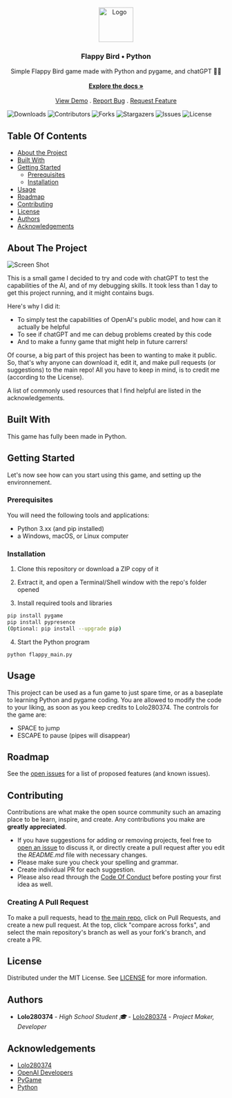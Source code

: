 <br/>
<p align="center">
  <a href="https://github.com/Lolo280374/flappybird_pygame">
    <img src="https://github.com/Lolo280374/flappybird_pygame/raw/main/assets/sprites/flappy.ico" alt="Logo" width="80" height="80">
  </a>

  <h3 align="center">Flappy Bird  • Python</h3>

  <p align="center">
    Simple Flappy Bird game made with Python and pygame, and chatGPT 🚀🚀
    <br/>
    <br/>
    <a href="https://github.com/Lolo280374/flappybird_pygame"><strong>Explore the docs »</strong></a>
    <br/>
    <br/>
    <a href="https://github.com/Lolo280374/flappybird_pygame">View Demo</a>
    .
    <a href="https://github.com/Lolo280374/flappybird_pygame/issues">Report Bug</a>
    .
    <a href="https://github.com/Lolo280374/flappybird_pygame/issues">Request Feature</a>
  </p>
</p>

![Downloads](https://img.shields.io/github/downloads/Lolo280374/flappybird_pygame/total) ![Contributors](https://img.shields.io/github/contributors/Lolo280374/flappybird_pygame?color=dark-green) ![Forks](https://img.shields.io/github/forks/Lolo280374/flappybird_pygame?style=social) ![Stargazers](https://img.shields.io/github/stars/Lolo280374/flappybird_pygame?style=social) ![Issues](https://img.shields.io/github/issues/Lolo280374/flappybird_pygame) ![License](https://img.shields.io/github/license/Lolo280374/flappybird_pygame) 

## Table Of Contents

* [About the Project](#about-the-project)
* [Built With](#built-with)
* [Getting Started](#getting-started)
  * [Prerequisites](#prerequisites)
  * [Installation](#installation)
* [Usage](#usage)
* [Roadmap](#roadmap)
* [Contributing](#contributing)
* [License](#license)
* [Authors](#authors)
* [Acknowledgements](#acknowledgements)

## About The Project

![Screen Shot](https://github.com/Lolo280374/flappybird_pygame/blob/main/assets/sprites/showcase.png?raw=true)

This is a small game I decided to try and code with chatGPT to test the capabilities of the AI, and of my debugging skills. It took less than 1 day to get this project running, and it might contains bugs.

Here's why I did it:

* To simply test the capabilities of OpenAI's public model, and how can it actually be helpful
* To see if chatGPT and me can debug problems created by this code
* And to make a funny game that might help in future carrers!

Of course, a big part of this project has been to wanting to make it public. So, that's why anyone can download it, edit it, and make pull requests (or suggestions) to the main repo! All you have to keep in mind, is to credit me (according to the License).

A list of commonly used resources that I find helpful are listed in the acknowledgements.

## Built With

This game has fully been made in Python.

## Getting Started

Let's now see how can you start using this game, and setting up the environnement.

### Prerequisites

You will need the following tools and applications:

* Python 3.xx (and pip installed)
* a Windows, macOS, or Linux computer

### Installation

1. Clone this repository or download a ZIP copy of it

2. Extract it, and open a Terminal/Shell window with the repo's folder opened

3. Install required tools and libraries

```sh
pip install pygame
pip install pypresence
(Optional: pip install --upgrade pip)
```

4. Start the Python program

```PY
python flappy_main.py
```

## Usage

This project can be used as a fun game to just spare time, or as a baseplate to learning Python and pygame coding. You are allowed to modify the code to your liking, as soon as you keep credits to Lolo280374.
The controls for the game are:
* SPACE to jump
* ESCAPE to pause (pipes will disappear)

## Roadmap

See the [open issues](https://github.com/Lolo280374/flappybird_pygame/issues) for a list of proposed features (and known issues).

## Contributing

Contributions are what make the open source community such an amazing place to be learn, inspire, and create. Any contributions you make are **greatly appreciated**.
* If you have suggestions for adding or removing projects, feel free to [open an issue](https://github.com/Lolo280374/flappybird_pygame/issues/new) to discuss it, or directly create a pull request after you edit the *README.md* file with necessary changes.
* Please make sure you check your spelling and grammar.
* Create individual PR for each suggestion.
* Please also read through the [Code Of Conduct](https://github.com/Lolo280374/flappybird_pygame/blob/main/CODE_OF_CONDUCT.md) before posting your first idea as well.

### Creating A Pull Request

To make a pull requests, head to [the main repo](https://github.com/Lolo280374/flappybird_pygame), click on Pull Requests, and create a new pull request. At the top, click "compare across forks", and select the main repository's branch as well as your fork's branch, and create a PR.

## License

Distributed under the MIT License. See [LICENSE](https://github.com/Lolo280374/flappybird_pygame/blob/main/LICENSE.md) for more information.

## Authors

* **Lolo280374** - *High School Student 🎓* - [Lolo280374](https://github.com/Lolo280374/) - *Project Maker, Developer*

## Acknowledgements

* [Lolo280374](https://github.com/Lolo280374/)
* [OpenAI Developers](https://openai.com/)
* [PyGame](https://www.pygame.org/news)
* [Python](https://www.python.org/)
